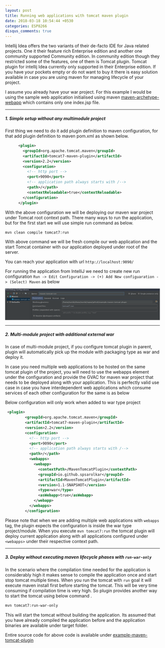 ```yaml
---
layout: post
title: Running web applications with tomcat maven plugin
date: 2018-03-18 10:54:44 +0530
categories: ESP8266
disqus_comments: true
---
```


Intellij Idea offers the two variants of their de-facto IDE for Java related projects. One it their feature rich Enterprise edition and another one community supported Community edition. In community edition though they restricted some of the features, one of them is Tomcat plugin. Tomcat plugin for intellij Idea currently only supported in their Enterprise edition. If you have your pockets empty or do not want to buy it there is easy solution available in case you are using maven for managing lifecycle of your project.

I assume you already have your war project. For this example I would be using the sample web application initialised using maven [maven-archetype-webapp](https://maven.apache.org/archetypes/maven-archetype-webapp/) which contains only one index.jsp file.

---

##### 1. Simple setup without any multimodule project

First thing we need to do it add plugin definition to maven configuration, for that add plugin definition to maven pom.xml as shown below.

```xml
      <plugin>
        <groupId>org.apache.tomcat.maven</groupId>
        <artifactId>tomcat7-maven-plugin</artifactId>
        <version>2.2</version>
        <configuration>
          <!-- http port -->
          <port>9090</port>
          <!-- application path always starts with /-->
          <path>/</path>
          <contextReloadable>true</contextReloadable>
        </configuration>
      </plugin>
```

With the above configuration we will be deploying our maven war project under Tomcat root context path. There many ways to run the application, but for the first start we will use simple run command as below.

```bash
mvn clean compile tomcat7:run
```

With above command we will be fresh compile our web application and the start Tomcat container with our application deployed under root of the server.

You can reach your application with url `http://localhost:9090/`

For running the application from IntelliJ we need to create new run configuration `Run -> Edit Configuration -> (+) Add New configuaration -> (Select) Maven` as below

![intellij-tomcat-run-configuration]

---

##### 2. Multi-module project with additional external war

In case of multi-module project, if you configure tomcat plugin in parent, plugin will automatically pick up the module with packaging type as war and deploy it.

In case you need multiple web applications to be hosted on the same tomcat plugin of the project, you will need to use the webapps element under the configuration and provide the GVAC for maven war project that needs to be deployed along with your application. This is perfectly valid use case in case you have interdependent web applications which consume services of each other configuration for the same is as below

Below configuration will only work when added to war type project

```xml
 <plugin>
         <groupId>org.apache.tomcat.maven</groupId>
         <artifactId>tomcat7-maven-plugin</artifactId>
         <version>2.2</version>
         <configuration>
           <!-- http port -->
           <port>9090</port>
           <!-- application path always starts with /-->
           <path>/</path>
           <webapps>
             <webapp>
               <contextPath>/MavenTomcatPlugin</contextPath>
               <groupId>io.github.spsarolkar</groupId>
               <artifactId>MavenTomcatPlugin</artifactId>
               <version>1.1-SNAPSHOT</version>
               <type>war</type>
               <asWebapp>true</asWebapp>
             </webapp>
           </webapps>
         </configuration>
```

Please note that when we are adding multiple web applications with `webapps` tag, the plugin expects the configuration is inside the war type project/module. When you execute `mvn tomcat7:run` the tomcat plugin will deploy current application along with all applications configured under `<webapps>` under their respective context path.

---

##### 3. Deploy without executing maven lifecycle phases with `run-war-only`

In the scenario where the compilation time needed for the application is considerably high it makes sense to compile the application once and start stop tomcat multiple times. When you run the tomcat with `run` goal it will execute maven install first before starting the tomcat. This will be very time consuming if compilation time is very high. So plugin provides another way to start the tomcat using below command .

```bash
mvn tomcat7:run-war-only
```

This will start the tomcat without building the application. Its assumed that you have already compiled the application before and the application binaries are available under target folder.

Entire source code for above code is available under [example-maven-tomcat-plugin](https://github.com/spsarolkar/example-maven-tomcat-plugin)

[intellij-tomcat-run-configuration]: /assets/blog/tomcat_maven_plugin/intellij-tomcat-run-configuration.png
